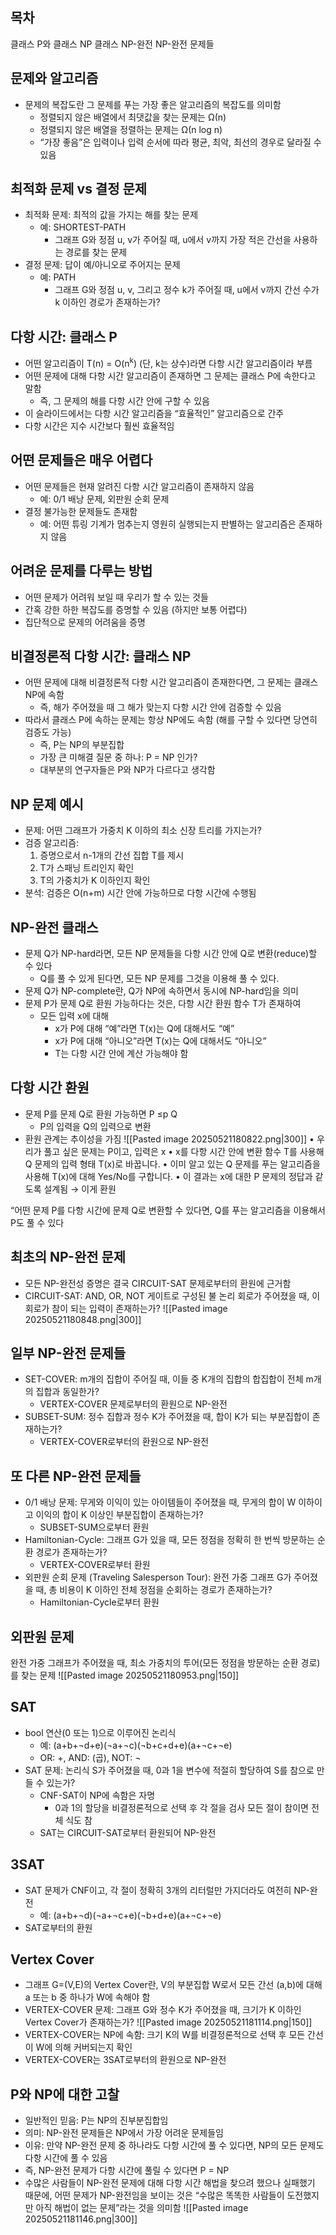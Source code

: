 ## 목차
클래스 P와 클래스 NP
클래스 NP-완전
NP-완전 문제들
## 문제와 알고리즘
- 문제의 복잡도란 그 문제를 푸는 가장 좋은 알고리즘의 복잡도를 의미함
	- 정렬되지 않은 배열에서 최댓값을 찾는 문제는 Ω(n)
	- 정렬되지 않은 배열을 정렬하는 문제는 Ω(n log n)
	- “가장 좋음”은 입력이나 입력 순서에 따라 평균, 최악, 최선의 경우로 달라질 수 있음
## 최적화 문제 vs 결정 문제
- 최적화 문제: 최적의 값을 가지는 해를 찾는 문제
	- 예: SHORTEST-PATH
		- 그래프 G와 정점 u, v가 주어질 때, u에서 v까지 가장 적은 간선을 사용하는 경로를 찾는 문제
- 결정 문제: 답이 예/아니오로 주어지는 문제
	- 예: PATH
		- 그래프 G와 정점 u, v, 그리고 정수 k가 주어질 때, u에서 v까지 간선 수가 k 이하인 경로가 존재하는가?
## 다항 시간: 클래스 P
- 어떤 알고리즘이 T(n) = O(n<sup>k</sup>) (단, k는 상수)라면 다항 시간 알고리즘이라 부름
- 어떤 문제에 대해 다항 시간 알고리즘이 존재하면 그 문제는 클래스 P에 속한다고 말함
	- 즉, 그 문제의 해를 다항 시간 안에 구할 수 있음
- 이 슬라이드에서는 다항 시간 알고리즘을 “효율적인” 알고리즘으로 간주
- 다항 시간은 지수 시간보다 훨씬 효율적임
## 어떤 문제들은 매우 어렵다
- 어떤 문제들은 현재 알려진 다항 시간 알고리즘이 존재하지 않음
	- 예: 0/1 배낭 문제, 외판원 순회 문제
- 결정 불가능한 문제들도 존재함
	- 예: 어떤 튜링 기계가 멈추는지 영원히 실행되는지 판별하는 알고리즘은 존재하지 않음
## 어려운 문제를 다루는 방법
- 어떤 문제가 어려워 보일 때 우리가 할 수 있는 것들
- 간혹 강한 하한 복잡도를 증명할 수 있음 (하지만 보통 어렵다)
- 집단적으로 문제의 어려움을 증명
## 비결정론적 다항 시간: 클래스 NP
- 어떤 문제에 대해 비결정론적 다항 시간 알고리즘이 존재한다면, 그 문제는 클래스 NP에 속함
	- 즉, 해가 주어졌을 때 그 해가 맞는지 다항 시간 안에 검증할 수 있음
- 따라서 클래스 P에 속하는 문제는 항상 NP에도 속함 (해를 구할 수 있다면 당연히 검증도 가능)
	- 즉, P는 NP의 부분집합
	- 가장 큰 미해결 질문 중 하나: P = NP 인가?
	- 대부분의 연구자들은 P와 NP가 다르다고 생각함
## NP 문제 예시
- 문제: 어떤 그래프가 가중치 K 이하의 최소 신장 트리를 가지는가?
- 검증 알고리즘:
	1.	증명으로서 n-1개의 간선 집합 T를 제시
	2.	T가 스패닝 트리인지 확인
	3.	T의 가중치가 K 이하인지 확인
- 분석: 검증은 O(n+m) 시간 안에 가능하므로 다항 시간에 수행됨
## NP-완전 클래스
- 문제 Q가 NP-hard라면, 모든 NP 문제들을 다항 시간 안에 Q로 변환(reduce)할 수 있다
	- Q를 풀 수 있게 된다면, 모든 NP 문제를 그것을 이용해 풀 수 있다.
- 문제 Q가 NP-complete란, Q가 NP에 속하면서 동시에 NP-hard임을 의미
- 문제 P가 문제 Q로 환원 가능하다는 것은, 다항 시간 환원 함수 T가 존재하여
	- 모든 입력 x에 대해
		- x가 P에 대해 “예”라면 T(x)는 Q에 대해서도 “예”
		- x가 P에 대해 “아니오”라면 T(x)는 Q에 대해서도 “아니오”
		- T는 다항 시간 안에 계산 가능해야 함
## 다항 시간 환원
- 문제 P를 문제 Q로 환원 가능하면 P ≤p Q
	- P의 입력을 Q의 입력으로 변환
- 환원 관계는 추이성을 가짐
![[Pasted image 20250521180822.png|300]]
•	우리가 풀고 싶은 문제는 P이고, 입력은 x
•	x를 다항 시간 안에 변환 함수 T를 사용해 Q 문제의 입력 형태 T(x)로 바꿉니다.
•	이미 알고 있는 Q 문제를 푸는 알고리즘을 사용해 T(x)에 대해 Yes/No를 구합니다.
•	이 결과는 x에 대한 P 문제의 정답과 같도록 설계됨 → 이게 환원

“어떤 문제 P를 다항 시간에 문제 Q로 변환할 수 있다면, Q를 푸는 알고리즘을 이용해서 P도 풀 수 있다
## 최초의 NP-완전 문제
- 모든 NP-완전성 증명은 결국 CIRCUIT-SAT 문제로부터의 환원에 근거함
- CIRCUIT-SAT: AND, OR, NOT 게이트로 구성된 불 논리 회로가 주어졌을 때, 이 회로가 참이 되는 입력이 존재하는가?
![[Pasted image 20250521180848.png|300]]
## 일부 NP-완전 문제들
- SET-COVER: m개의 집합이 주어질 때, 이들 중 K개의 집합의 합집합이 전체 m개의 집합과 동일한가?
	- VERTEX-COVER 문제로부터의 환원으로 NP-완전
- SUBSET-SUM: 정수 집합과 정수 K가 주어졌을 때, 합이 K가 되는 부분집합이 존재하는가?
	- VERTEX-COVER로부터의 환원으로 NP-완전
## 또 다른 NP-완전 문제들
- 0/1 배낭 문제: 무게와 이익이 있는 아이템들이 주어졌을 때, 무게의 합이 W 이하이고 이익의 합이 K 이상인 부분집합이 존재하는가?
	- SUBSET-SUM으로부터 환원
- Hamiltonian-Cycle: 그래프 G가 있을 때, 모든 정점을 정확히 한 번씩 방문하는 순환 경로가 존재하는가?
	- VERTEX-COVER로부터 환원
- 외판원 순회 문제 (Traveling Salesperson Tour): 완전 가중 그래프 G가 주어졌을 때, 총 비용이 K 이하인 전체 정점을 순회하는 경로가 존재하는가?
	- Hamiltonian-Cycle로부터 환원
## 외판원 문제
완전 가중 그래프가 주어졌을 때, 최소 가중치의 투어(모든 정점을 방문하는 순환 경로)를 찾는 문제
![[Pasted image 20250521180953.png|150]]
## SAT
- bool 연산(0 또는 1)으로 이루어진 논리식
	- 예: (a+b+¬d+e)(¬a+¬c)(¬b+c+d+e)(a+¬c+¬e)
	- OR: +, AND: (곱), NOT: ¬
- SAT 문제: 논리식 S가 주어졌을 때, 0과 1을 변수에 적절히 할당하여 S를 참으로 만들 수 있는가?
	- CNF-SAT이 NP에 속함은 자명
		- 0과 1의 할당을 비결정론적으로 선택 후 각 절을 검사 모든 절이 참이면 전체 식도 참
	- SAT는 CIRCUIT-SAT로부터 환원되어 NP-완전
## 3SAT
- SAT 문제가 CNF이고, 각 절이 정확히 3개의 리터럴만 가지더라도 여전히 NP-완전
	- 예: (a+b+¬d)(¬a+¬c+e)(¬b+d+e)(a+¬c+¬e)
- SAT로부터의 환원
## Vertex Cover
- 그래프 G=(V,E)의 Vertex Cover란, V의 부분집합 W로서 모든 간선 (a,b)에 대해 a 또는 b 중 하나가 W에 속해야 함
- VERTEX-COVER 문제: 그래프 G와 정수 K가 주어졌을 때, 크기가 K 이하인 Vertex Cover가 존재하는가?
![[Pasted image 20250521181114.png|150]]
- VERTEX-COVER는 NP에 속함: 크기 K의 W를 비결정론적으로 선택 후 모든 간선이 W에 의해 커버되는지 확인
- VERTEX-COVER는 3SAT로부터의 환원으로 NP-완전
## P와 NP에 대한 고찰
- 일반적인 믿음: P는 NP의 진부분집합임
- 의미: NP-완전 문제들은 NP에서 가장 어려운 문제들임
- 이유: 만약 NP-완전 문제 중 하나라도 다항 시간에 풀 수 있다면, NP의 모든 문제도 다항 시간에 풀 수 있음
- 즉, NP-완전 문제가 다항 시간에 풀릴 수 있다면 P = NP
- 수많은 사람들이 NP-완전 문제에 대해 다항 시간 해법을 찾으려 했으나 실패했기 때문에, 어떤 문제가 NP-완전임을 보이는 것은 “수많은 똑똑한 사람들이 도전했지만 아직 해법이 없는 문제”라는 것을 의미함
![[Pasted image 20250521181146.png|300]]